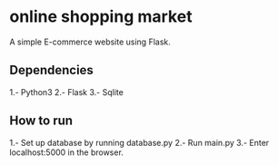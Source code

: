 # online shopping market
A simple E-commerce website using Flask.
  
## Dependencies ##
1.- Python3
2.- Flask
3.- Sqlite

## How to run ##
1.- Set up database by running database.py
2.- Run main.py
3.- Enter localhost:5000 in the browser.
